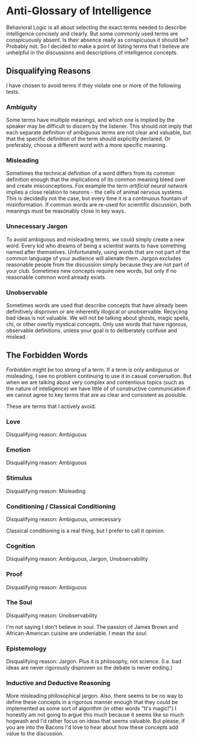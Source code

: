 Anti-Glossary of Intelligence
=============================

Behavioral Logic is all about selecting the exact terms needed to describe intelligence concisely and clearly. But some commonly used terms are conspicuously absent. Is their absence really as conspicuous it should be? Probably not. So I decided to make a point of listing terms that I believe are unhelpful in the discussions and descriptions of intelligence concepts.

## Disqualifying Reasons

I have chosen to avoid terms if they violate one or more of the following tests.

### Ambiguity

Some terms have multiple meanings, and which one is implied by the speaker may be difficult to discern by the listener. This should not imply that each separate definition of ambiguous terms are not clear and valuable, but that the specific definition of the term should explicitly declared. Or preferably, choose a different word with a more specific meaning.

### Misleading

Sometimes the technical definition of a word differs from its common definition enough that the implications of its common meaning bleed over and create misconceptions. Fox example the term *artificial neural network* implies a close relation to neurons - the cells of animal nervous systems. This is decidedly not the case, but every time it is a continuous fountain of misinformation. If common words are re-used for scientific discussion, both meanings must be reasonably close in key ways.

### Unnecessary Jargon

To avoid ambiguous and misleading terms, we could simply create a new word. Every kid who dreams of being a scientist wants to have something named after themselves. Unfortunately, using words that are not part of the common language of your audience will alienate them. Jargon excludes reasonable people from the discussion simply because they are not part of your club. Sometimes new concepts require new words, but only if no reasonable common word already exists.

### Unobservable

Sometimes words are used that describe concepts that have already been definitively disproven or are inherently illogical or unobservable. Recycling bad ideas is not valuable. We will not be talking about ghosts, magic spells, chi, or other overtly mystical concepts. Only use words that have rigorous, observable definitions, unless your goal is to deliberately confuse and mislead.

## The Forbidden Words

*Forbidden* might be too strong of a term. If a term is only ambiguous or misleading, I see no problem continuing to use it in casual conversation. But when we are talking about very complex and contentious topics (such as the nature of intelligence) we have little of of constructive communication if we cannot agree to key terms that are as clear and consistent as possible.

These are terms that I actively avoid.

### Love

Disqualifying reason: Ambiguous

### Emotion

Disqualifying reason: Ambiguous

### Stimulus

Disqualifying reason: Misleading

### Conditioning / Classical Conditioning

Disqualifying reason: Ambiguous, unnecessary

Classical conditioning is a real thing, but I prefer to call it *opinion*.

### Cognition

Disqualifying reason: Ambiguous, Jargon, Unobservability

### Proof

Disqualifying reason: Ambiguous

### The Soul

Disqualifying reason: Unobservability

I'm not saying I don't believe in *soul*. The passion of James Brown and African-American cuisine are undeniable. I mean *the soul*.

### Epistemology

Disqualifying reason: Jargon. Plus it is philosophy, not science. (I.e. bad ideas are never rigorously disproven so the debate is never ending.)

### Inductive and Deductive Reasoning

More misleading philosophical jargon. Also, there seems to be no way to define these concepts in a rigorous manner enough that they could be implemented as some sort of algorithm (in other words "It's magic!") I honestly am not going to argue this much because it seems like so much hogwash and I'd rather focus on ideas that seems valuable. But please, if you are into the Bacons I'd love to hear about how these concepts add value to the discussion.
